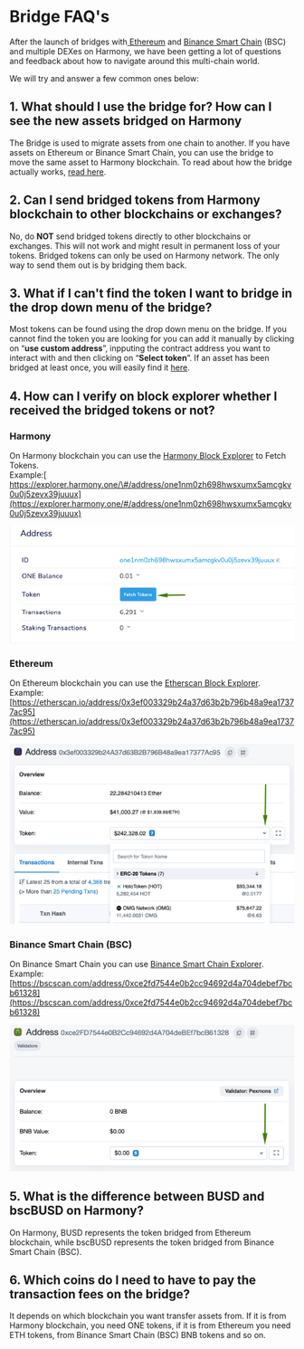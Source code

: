 # Bridge FAQ's

After the launch of bridges with[ Ethereum](bridging-eth-one.md) and [Binance Smart Chain](bridging-bsc-one.md) \(BSC\) and multiple DEXes on Harmony, we have been getting a lot of questions and feedback about how to navigate around this multi-chain world.

We will try and answer a few common ones below:

## **1. What should I use the bridge for? How can I see the new assets bridged on Harmony**

The Bridge is used to migrate assets from one chain to another. If you have assets on Ethereum or Binance Smart Chain, you can use the bridge to move the same asset to Harmony blockchain. To read about how the bridge actually works, [read here](https://harmony.one/horizon).

## 2. Can I send bridged tokens from Harmony blockchain to other blockchains or exchanges?

No, do **NOT** send bridged tokens directly to other blockchains or exchanges. This will not work and might result in permanent loss of your tokens. Bridged tokens can only be used on Harmony network. The only way to send them out is by bridging them back.

## 3. What if I can't find the token I want to bridge in the drop down menu of the bridge?

Most tokens can be found using the drop down menu on the bridge. If you cannot find the token you are looking for you can add it manually by clicking on “**use custom address**”, inpputing the contract address you want to interact with and then clicking on “**Select token**”. If an asset has been bridged at least once, you will easily find it [here](https://bridge.harmony.one/tokens).

## 4. How can I verify on block explorer whether I received the bridged tokens or not?

### Harmony

On Harmony blockchain you can use the [Harmony Block Explorer](https://explorer.harmony.one/) to Fetch Tokens.   
Example:[ https://explorer.harmony.one/\#/address/one1nm0zh698hwsxumx5amcgkv0u0j5zevx39juuux](https://explorer.harmony.one/#/address/one1nm0zh698hwsxumx5amcgkv0u0j5zevx39juuux)

![Fetch Tokens on Harmony](../../.gitbook/assets/horizon-faq1.png)

### Ethereum

On Ethereum blockchain you can use the [Etherscan Block Explorer](https://etherscan.io).  
Example: [https://etherscan.io/address/0x3ef003329b24a37d63b2b796b48a9ea17377ac95](https://etherscan.io/address/0x3ef003329b24a37d63b2b796b48a9ea17377ac95)

![Fetch Tokens on Ethereum](../../.gitbook/assets/horizon-faq2.png)

### Binance Smart Chain \(BSC\)

On Binance Smart Chain you can use [Binance Smart Chain Explorer](https://bscscan.com).  
Example: [https://bscscan.com/address/0xce2fd7544e0b2cc94692d4a704debef7bcb61328](https://bscscan.com/address/0xce2fd7544e0b2cc94692d4a704debef7bcb61328)

![Fetch Tokens on Binance Smart Chain \(BSC\)](../../.gitbook/assets/horizon-faq3.png)

## 5. What is the difference between BUSD and bscBUSD on Harmony?

On Harmony, BUSD represents the token bridged from Ethereum blockchain, while bscBUSD represents the token bridged from Binance Smart Chain \(BSC\).

## 6. Which coins do I need to have to pay the transaction fees on the bridge?

It depends on which blockchain you want transfer assets from. If it is from Harmony blockchain, you need ONE tokens, if it is from Ethereum you need ETH tokens, from Binance Smart Chain \(BSC\) BNB tokens and so on.

